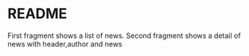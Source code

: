 # README
First fragment shows a list of news.
Second fragment shows a detail of news with header,author and news
